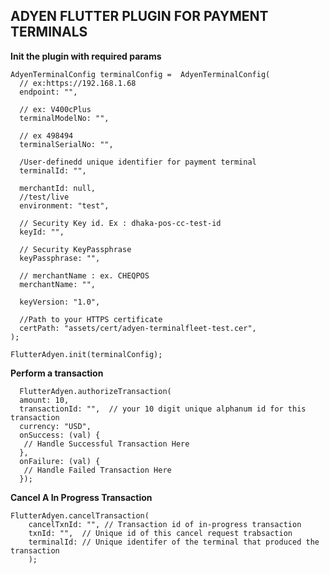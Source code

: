 ## **ADYEN FLUTTER PLUGIN FOR PAYMENT TERMINALS**

**Init the plugin with required params**

    AdyenTerminalConfig terminalConfig =  AdyenTerminalConfig(  
      // ex:https://192.168.1.68  
      endpoint: "", 
      
      // ex: V400cPlus
      terminalModelNo: "",
      
      // ex 498494  
      terminalSerialNo: "",
      
      /User-definedd unique identifier for payment terminal
      terminalId: "", 
      
      merchantId: null,
      //test/live 
      environment: "test", 
       
      // Security Key id. Ex : dhaka-pos-cc-test-id  
      keyId: "", 
      
      // Security KeyPassphrase
      keyPassphrase: "",  
      
      // merchantName : ex. CHEQPOS
      merchantName: "",  
      
      keyVersion: "1.0",
    
      //Path to your HTTPS certificate   
      certPath: "assets/cert/adyen-terminalfleet-test.cer",  
    );  
    
    FlutterAdyen.init(terminalConfig);



**Perform a transaction**

      FlutterAdyen.authorizeTransaction(  
      amount: 10,  
      transactionId: "",  // your 10 digit unique alphanum id for this transaction
      currency: "USD",  
      onSuccess: (val) {  
       // Handle Successful Transaction Here 
      },  
      onFailure: (val) {  
       // Handle Failed Transaction Here
      });


**Cancel A In Progress Transaction**

    FlutterAdyen.cancelTransaction(  
        cancelTxnId: "", // Transaction id of in-progress transaction 
        txnId: "",  // Unique id of this cancel request trabsaction
        terminalId: // Unique identifer of the terminal that produced the transaction
        );

